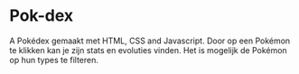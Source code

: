 # Pok-dex
A Pokédex gemaakt met HTML, CSS and Javascript. Door op een Pokémon te klikken kan je zijn stats en evoluties vinden. Het is mogelijk de Pokémon op hun types te filteren. 
